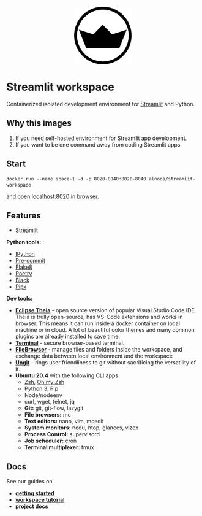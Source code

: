 <p align="center">
  <img src="./img/streamlit-circle.svg" alt="Streamlit logo" width="150">
</p>   

# Streamlit workspace 

Containerized isolated development environment for [Streamlit](https://streamlit.io/) and Python.  


## Why this images

1. If you need self-hosted environment for Streamlit app development.
2. If you want to be one command away from coding Streamlit apps.

## Start
 
```
docker run --name space-1 -d -p 8020-8040:8020-8040 alnoda/streamlit-workspace
```  

and open [localhost:8020](http://localhost:8020) in browser.  

## Features

- [Streamlit](https://docs.streamlit.io/)

**Python tools:**

- [IPython](https://ipython.readthedocs.io/en/stable/)
- [Pre-commit](https://pre-commit.com/)
- [Flake8](https://flake8.pycqa.org/en/latest/)
- [Poetry](https://python-poetry.org/)
- [Black](https://github.com/psf/black)
- [Pipx](https://github.com/pypa/pipx)

**Dev tools:**

- [**Eclipse Theia**](https://theia-ide.org/docs/) - open source version of popular Visual Studio Code IDE. Theia is trully open-source, has 
VS-Code extensions and works in browser. This means it can run inside a docker container on local machine or in cloud. A lot of beautiful color themes and many common plugins are already installed to save time.
- [**Terminal**](https://github.com/tsl0922/ttyd) - secure browser-based terminal.
- [**FileBrowser**](https://github.com/filebrowser/filebrowser)  - manage files and folders inside the workspace, and exchange data between local environment and the workspace
- [**Ungit**](https://github.com/FredrikNoren/ungit) - rings user friendliness to git without sacrificing the versatility of it.
- **Ubuntu 20.4** with the following CLI apps
    - [Zsh](https://www.zsh.org/), [Oh my Zsh](https://ohmyz.sh/)
    - Python 3, Pip 
    - Node/nodeenv
    - curl, wget, telnet, jq
    - **Git:** git, git-flow, lazygit 
    - **File browsers:** mc
    - **Text editors:** nano, vim, mcedit
    - **System monitors:** ncdu, htop, glances, vizex
    - **Process Control:** supervisord
    - **Job scheduler:** cron
    - **Terminal multiplexer:** tmux 

## Docs

See our guides on 

- [**getting started**](https://docs.alnoda.org/get-started/common-features/)
- [**workspace tutorial**](https://docs.alnoda.org/streamlit-workspace/tutorial/) 
- [**project docs**](https://docs.alnoda.org/)




